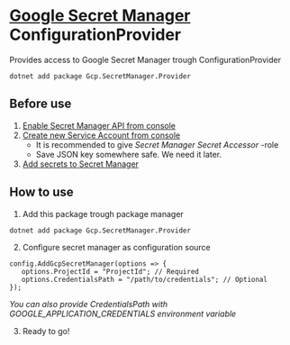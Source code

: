 # [Google Secret Manager](https://cloud.google.com/secret-manager/) ConfigurationProvider
Provides access to Google Secret Manager trough ConfigurationProvider

```
dotnet add package Gcp.SecretManager.Provider
```

## Before use
1. [Enable Secret Manager API from console](https://console.developers.google.com/apis/api/secretmanager.googleapis.com/overview)
2. [Create new Service Account from console](https://console.cloud.google.com/apis/credentials/serviceaccountkey)
   - It is recommended to give *Secret Manager Secret Accessor* -role
   - Save JSON key somewhere safe. We need it later.
3. [Add secrets to Secret Manager](https://console.cloud.google.com/security/secret-manager)

## How to use
1. Add this package trough package manager
```
dotnet add package Gcp.SecretManager.Provider
```
2. Configure secret manager as configuration source
```
config.AddGcpSecretManager(options => {
   options.ProjectId = "ProjectId"; // Required
   options.CredentialsPath = "/path/to/credentials"; // Optional
});
```
*You can also provide CredentialsPath with GOOGLE_APPLICATION_CREDENTIALS environment variable*

3. Ready to go!